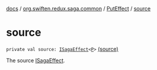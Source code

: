 [docs](../../index.md) / [org.swiften.redux.saga.common](../index.md) / [PutEffect](index.md) / [source](./source.md)

# source

`private val source: `[`ISagaEffect`](../-i-saga-effect.md)`<`[`P`](index.md#P)`>` [(source)](https://github.com/protoman92/KotlinRedux/tree/master/common/common-saga/src/main/kotlin/org/swiften/redux/saga/common/PutEffect.kt#L20)

The source [ISagaEffect](../-i-saga-effect.md).

